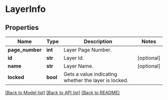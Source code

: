 ﻿# LayerInfo


## Properties
Name | Type | Description | Notes
------------ | ------------- | ------------- | -------------
**page_number** | **int** | Layer Page Number. | 
**id** | **str** | Layer Id. | [optional] 
**name** | **str** | Layer Name. | [optional] 
**locked** | **bool** | Gets a value indicating whether the layer is locked. | 

[[Back to Model list]](../README.md#documentation-for-models) [[Back to API list]](../README.md#documentation-for-api-endpoints) [[Back to README]](../README.md)


